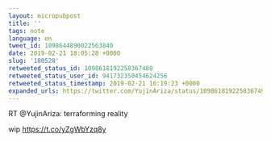 ```yaml
---
layout: micropubpost
title: ''
tags: note
language: en
tweet_id: 1098644890022563840
date: 2019-02-21 18:05:28 +0000
slug: '180528'
retweeted_status_id: 1098618192258367488
retweeted_status_user_id: 941732350454624256
retweeted_status_timestamp: 2019-02-21 16:19:23 +0000
expanded_urls: https://twitter.com/YujinAriza/status/1098618192258367495/video/1,https://twitter.com/YujinAriza/status/1098618192258367495/video/1
---
```

RT @YujinAriza: terraforming reality

wip https://t.co/yZgWbYzq8y
